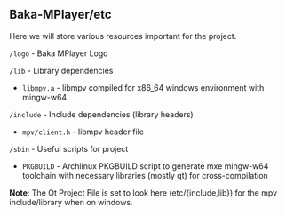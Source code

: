## Baka-MPlayer/etc

Here we will store various resources important for the project.

`/logo` - Baka MPlayer Logo  

`/lib` - Library dependencies
- `libmpv.a` - libmpv compiled for x86_64 windows environment with mingw-w64  

`/include` - Include dependencies (library headers)
- `mpv/client.h` - libmpv header file  

`/sbin` - Useful scripts for project
- `PKGBUILD` - Archlinux PKGBUILD script to generate mxe mingw-w64 toolchain with necessary libraries (mostly qt) for cross-compilation

**Note**: The Qt Project File is set to look here (etc/{include,lib}) for the mpv include/library when on windows.
